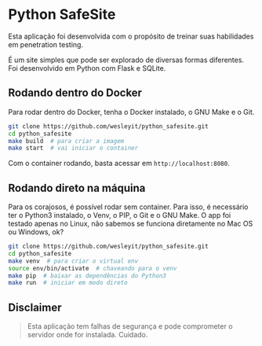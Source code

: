 # Python SafeSite

Esta aplicação foi desenvolvida com o propósito de
treinar suas habilidades em penetration testing.

É um site simples que pode ser explorado de diversas
formas diferentes. Foi desenvolvido em Python com Flask
e SQLite.

## Rodando dentro do Docker

Para rodar dentro do Docker, tenha o Docker instalado, o
GNU Make e o Git.

```bash
git clone https://github.com/wesleyit/python_safesite.git
cd python_safesite
make build  # para criar a imagem
make start  # vai iniciar o container
```

Com o container rodando, basta acessar em `http://localhost:8080`.

## Rodando direto na máquina

Para os corajosos, é possível rodar sem container.
Para isso, é necessário ter o Python3 instalado,
o Venv, o PIP, o Git e o GNU Make. O app foi testado
apenas no Linux, não sabemos se funciona diretamente
no Mac OS ou Windows, ok?

```bash
git clone https://github.com/wesleyit/python_safesite.git
cd python_safesite
make venv  # para criar o virtual env
source env/bin/activate  # chaveando para o venv
make pip  # baixar as dependências do Python3
make run  # iniciar em modo direto
```

## Disclaimer

> Esta aplicação tem falhas de segurança e pode comprometer o servidor onde for instalada. Cuidado.
